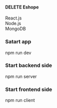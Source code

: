 #### DELETE Eshope ####

React.js<br/>
Node.js<br/>
MongoDB<br/>

### Satart app
npm run dev

### Start backend side<br/>
npm run server

### Start frontend side<br/>
npm run client


